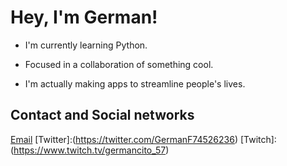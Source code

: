 # Hey, I'm German! 

+ I'm currently learning Python.

+ Focused in a collaboration of something cool.

+ I'm actually making apps to streamline people's lives.

## Contact and Social networks

[Email](germanfernandez0306@gmail.com) 
[Twitter]:(https://twitter.com/GermanF74526236)
[Twitch]:(https://www.twitch.tv/germancito_57)
